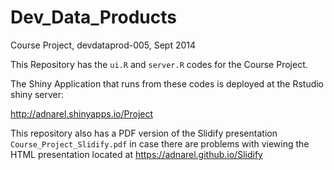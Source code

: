 Dev_Data_Products
=================

Course Project, 
devdataprod-005, 
Sept 2014

This Repository has the `ui.R` and `server.R` codes for the Course Project.

The Shiny Application that runs from these codes is deployed at the Rstudio shiny server:

http://adnarel.shinyapps.io/Project

This repository also has a PDF version of the Slidify presentation `Course_Project_Slidify.pdf` in case there are problems with viewing the HTML presentation located at https://adnarel.github.io/Slidify


